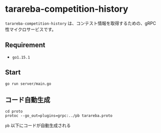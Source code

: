 # tarareba-competition-history

`tarareba-competition-history` は、コンテスト情報を取得するための、gRPC 性マイクロサービスです。

## Requirement
- `go1.15.1`

## Start
```
go run server/main.go
```


## コード自動生成
```
cd proto
protoc --go_out=plugins=grpc:../pb tarareba.proto
```
`pb` 以下にコードが自動生成される

